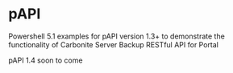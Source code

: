 # pAPI
Powershell 5.1 examples for pAPI version 1.3+ to demonstrate the functionality of Carbonite Server Backup RESTful API for Portal

pAPI 1.4 soon to come